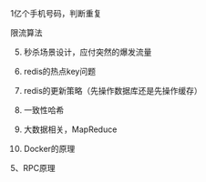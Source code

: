 
1亿个手机号码，判断重复

限流算法

5. 秒杀场景设计，应付突然的爆发流量
6. redis的热点key问题
7. redis的更新策略（先操作数据库还是先操作缓存）

9. 一致性哈希
17. 大数据相关，MapReduce
20. Docker的原理

5、RPC原理

